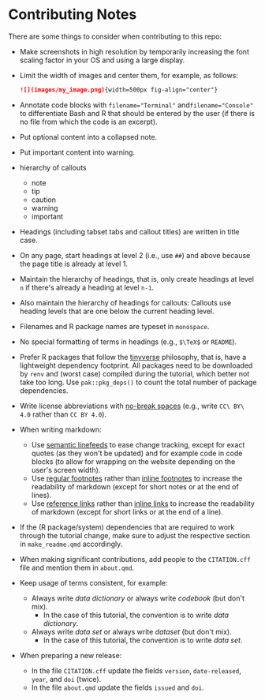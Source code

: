 # Contributing Notes

There are some things to consider when contributing to this repo:

- Make screenshots in high resolution
  by temporarily increasing the font scaling factor in your OS
  and using a large display.
- Limit the width of images and center them, for example, as follows:
  
  ```md
  ![](images/my_image.png){width=500px fig-align="center"}
  ```
- Annotate code blocks with `filename="Terminal"` and`filename="Console"`
  to differentiate Bash and R that should be entered by the user
  (if there is no file from which the code is an excerpt).
- Put optional content into a collapsed note.
- Put important content into warning.
- hierarchy of callouts
  - note
  - tip
  - caution
  - warning
  - important
- Headings (including tabset tabs and callout titles) are written in title case.
- On any page, start headings at level 2 (i.e., use `##`) and above
  because the page title is already at level 1.
- Maintain the hierarchy of headings, that is,
  only create headings at level `n` if there's already a heading at level `n-1`.
- Also maintain the hierarchy of headings for callouts:
  Callouts use heading levels that are one below the current heading level.
- Filenames and R package names are typeset in `monospace`.
- No special formatting of terms in headings (e.g., `$\TeX$` or `README`).
- Prefer R packages that follow the [tinyverse](https://www.tinyverse.org/) philosophy,
  that is, have a lightweight dependency footprint.
  All packages need to be downloaded by `renv` and (worst case) compiled during the tutorial,
  which better not take too long.
  Use `pak::pkg_deps()` to count the total number of package dependencies.
- Write license abbreviations with [no-break spaces][no-break-space]
  (e.g., write `CC\ BY\ 4.0` rather than `CC BY 4.0`).
- When writing markdown:
  - Use [semantic linefeeds][semantic-linefeeds] to ease change tracking,
    except for exact quotes (as they won't be updated)
    and for example code in code blocks
    (to allow for wrapping on the website depending on the user's screen width).
  - Use [regular footnotes][regular-footnotes] rather than [inline footnotes][inline-footnotes]
    to increase the readability of markdown
    (except for short notes or at the end of lines).
  - Use [reference links][reference-links] rather than [inline links][inline-links]
    to increase the readability of markdown
    (except for short links or at the end of a line).
- If the (R package/system) dependencies that are required to work through the tutorial change,
  make sure to adjust the respective section in `make_readme.qmd` accordingly.
- When making significant contributions,
  add people to the `CITATION.cff` file and mention them in `about.qmd`.
- Keep usage of terms consistent, for example:
  - Always write _data dictionary_ or always write _codebook_ (but don't mix).
    - In the case of this tutorial, the convention is to write _data dictionary_.
  - Always write _data set_ or always write _dataset_ (but don't mix).
    - In the case of this tutorial, the convention is to write _data set_.
- When preparing a new release:
  - In the file `CITATION.cff` update the fields `version`, `date-released`, `year`,
    and `doi` (twice).
  - In the file `about.qmd` update the fields `issued` and `doi`.

[no-break-space]: https://pandoc.org/MANUAL.html#extension-all_symbols_escapable:~:text=A%20backslash%2Descaped%20space%20is%20parsed%20as%20a%20nonbreaking%20space.
[semantic-linefeeds]: https://rhodesmill.org/brandon/2012/one-sentence-per-line/
[regular-footnotes]: https://pandoc.org/MANUAL.html#extension-footnotes
[inline-footnotes]: https://pandoc.org/MANUAL.html#extension-inline_notes
[reference-links]: https://pandoc.org/MANUAL.html#reference-links
[inline-links]: https://pandoc.org/MANUAL.html#inline-links
